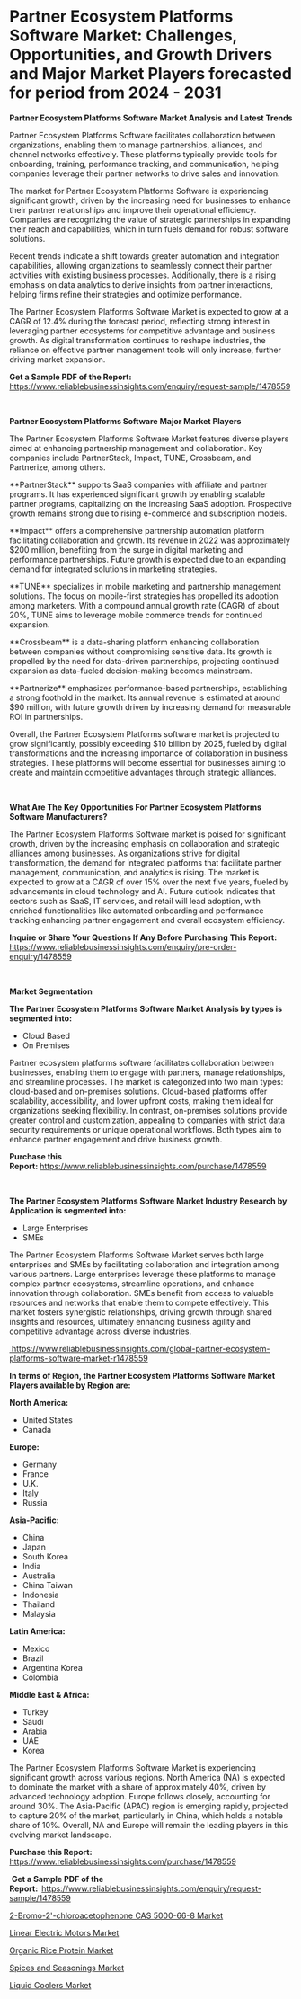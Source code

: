 <p><h1>Partner Ecosystem Platforms Software Market: Challenges, Opportunities, and Growth Drivers and Major Market Players forecasted for period from 2024 - 2031</h1></p><p><strong>Partner Ecosystem Platforms Software Market Analysis and Latest Trends</strong></p>
<p><p>Partner Ecosystem Platforms Software facilitates collaboration between organizations, enabling them to manage partnerships, alliances, and channel networks effectively. These platforms typically provide tools for onboarding, training, performance tracking, and communication, helping companies leverage their partner networks to drive sales and innovation.</p><p>The market for Partner Ecosystem Platforms Software is experiencing significant growth, driven by the increasing need for businesses to enhance their partner relationships and improve their operational efficiency. Companies are recognizing the value of strategic partnerships in expanding their reach and capabilities, which in turn fuels demand for robust software solutions.</p><p>Recent trends indicate a shift towards greater automation and integration capabilities, allowing organizations to seamlessly connect their partner activities with existing business processes. Additionally, there is a rising emphasis on data analytics to derive insights from partner interactions, helping firms refine their strategies and optimize performance.</p><p>The Partner Ecosystem Platforms Software Market is expected to grow at a CAGR of 12.4% during the forecast period, reflecting strong interest in leveraging partner ecosystems for competitive advantage and business growth. As digital transformation continues to reshape industries, the reliance on effective partner management tools will only increase, further driving market expansion.</p></p>
<p><strong>Get a Sample PDF of the Report:&nbsp;</strong> <a href="https://www.reliablebusinessinsights.com/enquiry/request-sample/1478559?utm_campaign=48&utm_medium=2&utm_source=Github&utm_content=ia&utm_term=18112024&utm_id=partner-ecosystem-platforms-software">https://www.reliablebusinessinsights.com/enquiry/request-sample/1478559</a></p>
<p>&nbsp;</p>
<p><strong>Partner Ecosystem Platforms Software Major Market Players</strong></p>
<p><p>The Partner Ecosystem Platforms Software Market features diverse players aimed at enhancing partnership management and collaboration. Key companies include PartnerStack, Impact, TUNE, Crossbeam, and Partnerize, among others.</p><p>**PartnerStack** supports SaaS companies with affiliate and partner programs. It has experienced significant growth by enabling scalable partner programs, capitalizing on the increasing SaaS adoption. Prospective growth remains strong due to rising e-commerce and subscription models.</p><p>**Impact** offers a comprehensive partnership automation platform facilitating collaboration and growth. Its revenue in 2022 was approximately $200 million, benefiting from the surge in digital marketing and performance partnerships. Future growth is expected due to an expanding demand for integrated solutions in marketing strategies.</p><p>**TUNE** specializes in mobile marketing and partnership management solutions. The focus on mobile-first strategies has propelled its adoption among marketers. With a compound annual growth rate (CAGR) of about 20%, TUNE aims to leverage mobile commerce trends for continued expansion.</p><p>**Crossbeam** is a data-sharing platform enhancing collaboration between companies without compromising sensitive data. Its growth is propelled by the need for data-driven partnerships, projecting continued expansion as data-fueled decision-making becomes mainstream.</p><p>**Partnerize** emphasizes performance-based partnerships, establishing a strong foothold in the market. Its annual revenue is estimated at around $90 million, with future growth driven by increasing demand for measurable ROI in partnerships.</p><p>Overall, the Partner Ecosystem Platforms software market is projected to grow significantly, possibly exceeding $10 billion by 2025, fueled by digital transformations and the increasing importance of collaboration in business strategies. These platforms will become essential for businesses aiming to create and maintain competitive advantages through strategic alliances.</p></p>
<p>&nbsp;</p>
<p><strong>What Are The Key Opportunities For Partner Ecosystem Platforms Software Manufacturers?</strong></p>
<p><p>The Partner Ecosystem Platforms Software market is poised for significant growth, driven by the increasing emphasis on collaboration and strategic alliances among businesses. As organizations strive for digital transformation, the demand for integrated platforms that facilitate partner management, communication, and analytics is rising. The market is expected to grow at a CAGR of over 15% over the next five years, fueled by advancements in cloud technology and AI. Future outlook indicates that sectors such as SaaS, IT services, and retail will lead adoption, with enriched functionalities like automated onboarding and performance tracking enhancing partner engagement and overall ecosystem efficiency.</p></p>
<p><strong>Inquire or Share Your Questions If Any Before Purchasing This Report:</strong> <a href="https://www.reliablebusinessinsights.com/enquiry/pre-order-enquiry/1478559?utm_campaign=48&utm_medium=2&utm_source=Github&utm_content=ia&utm_term=18112024&utm_id=partner-ecosystem-platforms-software">https://www.reliablebusinessinsights.com/enquiry/pre-order-enquiry/1478559</a></p>
<p>&nbsp;</p>
<p><strong>Market Segmentation</strong></p>
<p><strong>The Partner Ecosystem Platforms Software Market Analysis by types is segmented into:</strong></p>
<p><ul><li>Cloud Based</li><li>On Premises</li></ul></p>
<p><p>Partner ecosystem platforms software facilitates collaboration between businesses, enabling them to engage with partners, manage relationships, and streamline processes. The market is categorized into two main types: cloud-based and on-premises solutions. Cloud-based platforms offer scalability, accessibility, and lower upfront costs, making them ideal for organizations seeking flexibility. In contrast, on-premises solutions provide greater control and customization, appealing to companies with strict data security requirements or unique operational workflows. Both types aim to enhance partner engagement and drive business growth.</p></p>
<p><strong>Purchase this Report:&nbsp;</strong><a href="https://www.reliablebusinessinsights.com/purchase/1478559?utm_campaign=48&utm_medium=2&utm_source=Github&utm_content=ia&utm_term=18112024&utm_id=partner-ecosystem-platforms-software">https://www.reliablebusinessinsights.com/purchase/1478559</a></p>
<p>&nbsp;</p>
<p><strong>The Partner Ecosystem Platforms Software Market Industry Research by Application is segmented into:</strong></p>
<p><ul><li>Large Enterprises</li><li>SMEs</li></ul></p>
<p><p>The Partner Ecosystem Platforms Software Market serves both large enterprises and SMEs by facilitating collaboration and integration among various partners. Large enterprises leverage these platforms to manage complex partner ecosystems, streamline operations, and enhance innovation through collaboration. SMEs benefit from access to valuable resources and networks that enable them to compete effectively. This market fosters synergistic relationships, driving growth through shared insights and resources, ultimately enhancing business agility and competitive advantage across diverse industries.</p></p>
<p><a href="https://www.reliablebusinessinsights.com/global-partner-ecosystem-platforms-software-market-r1478559?utm_campaign=48&utm_medium=2&utm_source=Github&utm_content=ia&utm_term=18112024&utm_id=partner-ecosystem-platforms-software">&nbsp;https://www.reliablebusinessinsights.com/global-partner-ecosystem-platforms-software-market-r1478559</a></p>
<p><strong>In terms of Region, the Partner Ecosystem Platforms Software Market Players available by Region are:</strong></p>
<p>
    <p> <strong> North America: </strong>
        <ul>
            <li>United States</li>
            <li>Canada</li>
        </ul>
        </p> 
    <p> <strong> Europe: </strong>
        <ul>
            <li>Germany</li>
            <li>France</li>
            <li>U.K.</li>
            <li>Italy</li>
            <li>Russia</li>
        </ul>
        </p> 
    <p> <strong> Asia-Pacific: </strong>
        <ul>
            <li>China</li>
            <li>Japan</li>
            <li>South Korea</li>
            <li>India</li>
            <li>Australia</li>
            <li>China Taiwan</li>
            <li>Indonesia</li>
            <li>Thailand</li>
            <li>Malaysia</li>
        </ul>
        </p> 
    <p> <strong> Latin America: </strong>
        <ul>
            <li>Mexico</li>
            <li>Brazil</li>
            <li>Argentina Korea</li>
            <li>Colombia</li>
        </ul>
        </p> 
    <p> <strong> Middle East & Africa: </strong>
        <ul>
            <li>Turkey</li>
            <li>Saudi</li>
            <li>Arabia</li>
            <li>UAE</li>
            <li>Korea</li>
        </ul>
    </p>
    </p>
<p><p>The Partner Ecosystem Platforms Software Market is experiencing significant growth across various regions. North America (NA) is expected to dominate the market with a share of approximately 40%, driven by advanced technology adoption. Europe follows closely, accounting for around 30%. The Asia-Pacific (APAC) region is emerging rapidly, projected to capture 20% of the market, particularly in China, which holds a notable share of 10%. Overall, NA and Europe will remain the leading players in this evolving market landscape.</p></p>
<p><strong>Purchase this Report: </strong><a href="https://www.reliablebusinessinsights.com/purchase/1478559?utm_campaign=48&utm_medium=2&utm_source=Github&utm_content=ia&utm_term=18112024&utm_id=partner-ecosystem-platforms-software">https://www.reliablebusinessinsights.com/purchase/1478559</a></p>
<p>&nbsp;<strong>Get a Sample PDF of the Report:&nbsp;&nbsp;</strong><a href="https://www.reliablebusinessinsights.com/enquiry/request-sample/1478559?utm_campaign=48&utm_medium=2&utm_source=Github&utm_content=ia&utm_term=18112024&utm_id=partner-ecosystem-platforms-software">https://www.reliablebusinessinsights.com/enquiry/request-sample/1478559</a></p>
<p><strong></strong></p>
<p><p><a href="https://github.com/kathiestrine5ty/Market-Research-Report-List-1/blob/main/2-bromo-2-chloroacetophenone-cas-5000-66-8-market.md?utm_campaign=48&utm_medium=2&utm_source=Github&utm_content=ia&utm_term=18112024&utm_id=partner-ecosystem-platforms-software">2-Bromo-2'-chloroacetophenone CAS 5000-66-8 Market</a></p><p><a href="https://issuu.com/reportprime-2/docs/linear-electric-motors-market-size-_7d87dceaa0c88d?utm_campaign=48&utm_medium=2&utm_source=Github&utm_content=ia&utm_term=18112024&utm_id=partner-ecosystem-platforms-software">Linear Electric Motors Market</a></p><p><a href="https://www.linkedin.com/pulse/global-organic-rice-protein-market-opportunities-forecast-period-dxbof?utm_campaign=48&utm_medium=2&utm_source=Github&utm_content=ia&utm_term=18112024&utm_id=partner-ecosystem-platforms-software">Organic Rice Protein Market</a></p><p><a href="https://www.linkedin.com/pulse/evolution-spices-seasonings-market-key-shifts-from-2024-2031-q2o0f?utm_campaign=48&utm_medium=2&utm_source=Github&utm_content=ia&utm_term=18112024&utm_id=partner-ecosystem-platforms-software">Spices and Seasonings Market</a></p><p><a href="https://issuu.com/reportprime-2/docs/liquid-coolers-market-size-2030.ppt_afc42389e712d9?utm_campaign=48&utm_medium=2&utm_source=Github&utm_content=ia&utm_term=18112024&utm_id=partner-ecosystem-platforms-software">Liquid Coolers Market</a></p></p>